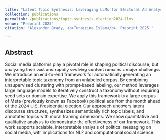 ```yaml
---
title: "Latent Topic Synthesis: Leveraging LLMs for Electoral Ad Analysis"
collection: publications
permalink: /publications/topic-synthesis-election2024-llms
venue: "Preprint 2025"
citation: 'Alexander Brady, <b>Tunazzina Islam</b>. Preprint 2025.'

---
```

<!--- [[arXiv]](https://arxiv.org/pdf/2404.10259.pdf) -->

## Abstract
Social media platforms play a pivotal role in shaping political discourse, but analyzing their vast and rapidly evolving content remains a major challenge. We introduce an end-to-end framework for automatically generating an interpretable topic taxonomy from an unlabeled corpus. By combining unsupervised clustering with prompt-based labeling, our method leverages large language models  to iteratively construct a taxonomy without requiring seed sets or domain expertise. We apply this framework to a large corpus of Meta (previously known as Facebook) political ads from the month ahead of the 2024 U.S. Presidential election. Our approach uncovers latent discourse structures, synthesizes semantically rich topic labels, and annotates topics with moral framing dimensions. We show quantitative and qualitative analysis to demonstrate the effectiveness of our framework. This work supports scalable, interpretable analysis of political messaging on social media, with implications for NLP and computational social science.


